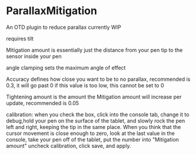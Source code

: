 # ParallaxMitigation
An OTD plugin to reduce parallax  currently WIP

requires tilt

Mitigation amount is essentially just the distance from your pen tip to the sensor inside your pen

angle clamping sets the maximum angle of effect

Accuracy defines how close you want to be to no parallax, recommended is 0.3, it will go past 0 if this value is too low, this cannot be set to 0

Tightening amount is the amount the Mitigation amount will increase per update, recommended is 0.05

calibration: when you check the box, click into the console tab, change it to debug,hold your pen on the surface of 
the tablet, and slowly rock the pen left and right, keeping the tip in the same place.
  When you think that the cursor movement is close enough to zero, look at the last value in the console, take your pen off of the tablet, 
put the number into "Mitigation amount"
uncheck calibration, click save, and apply.
